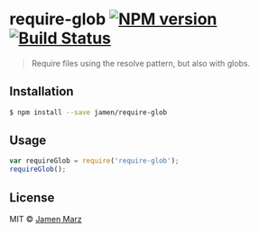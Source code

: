 # require-glob [![NPM version](https://badge.fury.io/js/require-glob.svg)](https://npmjs.org/package/require-glob) [![Build Status](https://travis-ci.org/jamen/require-glob.svg?branch=master)](https://travis-ci.org/jamen/require-glob)

> Require files using the resolve pattern, but also with globs.

## Installation

```sh
$ npm install --save jamen/require-glob
```

## Usage

```js
var requireGlob = require('require-glob');
requireGlob();
```

## License

MIT © [Jamen Marz](https://github.com/jamen)
